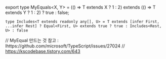 
export type MyEquals<X, Y> =
    (<T>() => T extends X ? 1 : 2) extends
    (<T>() => T extends Y ? 1 : 2) ? true : false;

`type Includes<T extends readonly any[], U> = T extends [infer First, ...infer Rest] ? Equal<First, U> extends true ? true : Includes<Rest, U> : false`


// MyEqual 만드는 것 참고 : lhttps://github.com/microsoft/TypeScript/issues/27024
// https://kscodebase.tistory.com/643
